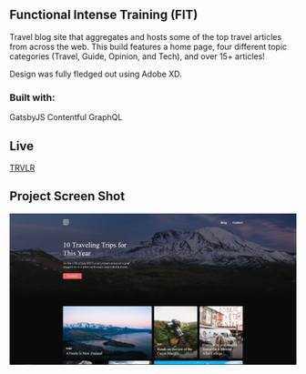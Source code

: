 ## Functional Intense Training (FIT)

Travel blog site that aggregates and hosts some of the top travel articles from across the web. This build features a home page, four different topic categories (Travel, Guide, Opinion, and Tech), and over 15+ articles!

Design was fully fledged out using Adobe XD.

### Built with:

GatsbyJS	Contentful	GraphQL

## Live

<a href='https://trvlr.blog' target='_blank'>TRVLR</a>

## Project Screen Shot

<img src='./src/images/capture.jpg' >
